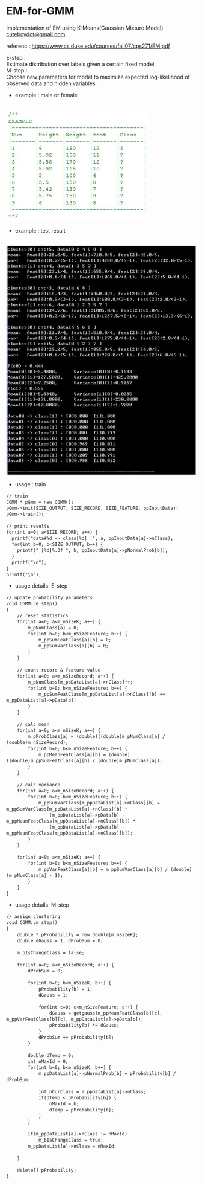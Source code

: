 # EM-for-GMM
Implementation of EM using K-Means(Gaussian Mixture Model)  
cuteboydot@gmail.com  

referenc : https://www.cs.duke.edu/courses/fall07/cps271/EM.pdf  

E-step :  
Estimate distribution over labels given a certain fixed model.  
M-step :  
Choose new parameters for model to maximize expected log-likelihood of observed data and hidden variables.  

- example : male or female  
<br>
<img src="https://github.com/cuteboydot/Em-for-GMM/blob/master/img/maleorfemale.JPG" />
</br>

- example : test result  
<br>
<img src="https://github.com/cuteboydot/Em-for-GMM/blob/master/img/em_result.JPG" />
</br>

- usage : train  
```  
// train
CGMM * pGmm = new CGMM();
pGmm->init(SIZE_OUTPUT, SIZE_RECORD, SIZE_FEATURE, ppInputData);
pGmm->train();

// print results
for(int a=0; a<SIZE_RECORD; a++) {
  printf("data#%d => class[%d] :", a, ppInputData[a]->nClass);
  for(int b=0; b<SIZE_OUTPUT; b++) {
    printf(" [%d]%.3f ", b, ppInputData[a]->pNormalProb[b]);
  }
  printf("\n");
}
printf("\n");
```
- usage details: E-step  
```  
// update probability parameters
void CGMM::e_step()
{
	// reset statistics
	for(int a=0; a<m_nSizeK; a++) {
		m_pNumClass[a] = 0;
		for(int b=0; b<m_nSizeFeature; b++) {
			m_ppSumFeatClass[a][b] = 0; 
			m_ppSumVarClass[a][b] = 0;
		}
	}

	// count record & feature value
	for(int a=0; a<m_nSizeRecord; a++) {
		m_pNumClass[m_ppDataList[a]->nClass]++;
		for(int b=0; b<m_nSizeFeature; b++) {
			m_ppSumFeatClass[m_ppDataList[a]->nClass][b] += m_ppDataList[a]->pData[b]; 
		}
	}

	// calc mean
	for(int a=0; a<m_nSizeK; a++) {
		m_pProbClass[a] = (double)((double)m_pNumClass[a] / (double)m_nSizeRecord);
		for(int b=0; b<m_nSizeFeature; b++) {
			m_ppMeanFeatClass[a][b] = (double)((double)m_ppSumFeatClass[a][b] / (double)m_pNumClass[a]);
		}
	}

	// calc variance
	for(int a=0; a<m_nSizeRecord; a++) {
		for(int b=0; b<m_nSizeFeature; b++) {
			m_ppSumVarClass[m_ppDataList[a]->nClass][b] = m_ppSumVarClass[m_ppDataList[a]->nClass][b] + 
				(m_ppDataList[a]->pData[b] - m_ppMeanFeatClass[m_ppDataList[a]->nClass][b]) * 
				(m_ppDataList[a]->pData[b] - m_ppMeanFeatClass[m_ppDataList[a]->nClass][b]);
		} 
	}

	for(int a=0; a<m_nSizeK; a++) {
		for(int b=0; b<m_nSizeFeature; b++) {
			m_ppVarFeatClass[a][b] = m_ppSumVarClass[a][b] / (double)(m_pNumClass[a] - 1);
		}
	}	
}
```
- usage details: M-step  
```  
// assign clustering
void CGMM::m_step()
{
	double * pProbability = new double[m_nSizeK];
	double dGauss = 1, dProbSum = 0;
	
	m_bIsChangeClass = false;

	for(int a=0; a<m_nSizeRecord; a++) {
		dProbSum = 0;

		for(int b=0; b<m_nSizeK; b++) {
			pProbability[b] = 1;
			dGauss = 1;
			
			for(int c=0; c<m_nSizeFeature; c++) {
				dGauss = getgauss(m_ppMeanFeatClass[b][c], m_ppVarFeatClass[b][c], m_ppDataList[a]->pData[c]);
				pProbability[b] *= dGauss;
			}
			dProbSum += pProbability[b];
		}

		double dTemp = 0;
		int nMaxId = 0;
		for(int b=0; b<m_nSizeK; b++) {
			m_ppDataList[a]->pNormalProb[b] = pProbability[b] / dProbSum;

			int nCurClass = m_ppDataList[a]->nClass;
			if(dTemp < pProbability[b]) {
				nMaxId = b;
				dTemp = pProbability[b];
			}
		}

		if(m_ppDataList[a]->nClass != nMaxId)
			m_bIsChangeClass = true;
		m_ppDataList[a]->nClass = nMaxId;

	}

	delete[] pProbability;
}
```
